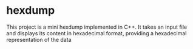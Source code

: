 # hexdump
This project is a mini hexdump implemented in C++. It takes an input file and displays its content in hexadecimal format, providing a hexadecimal representation of the data
